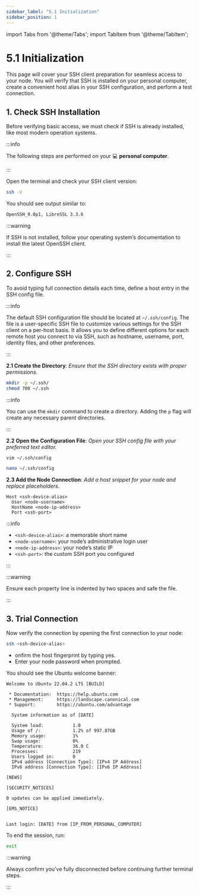 ```yaml
---
sidebar_label: "5.1 Initialization"
sidebar_position: 1
---
```


import Tabs from '@theme/Tabs';
import TabItem from '@theme/TabItem';

# 5.1 Initialization

This page will cover your SSH client preparation for seamless access to your node. You will verify that SSH is installed on your personal computer, create a convenient host alias in your SSH configuration, and perform a test connection.

## 1. Check SSH Installation

Before verifying basic access, we must check if SSH is already installed, like most modern operation systems.

:::info

The following steps are performed on your 💻 **personal computer**.

:::

Open the terminal and check your SSH client version:

```sh
ssh -V
```

You should see output similar to:

```sh
OpenSSH_9.0p1, LibreSSL 3.3.6
```

:::warning

If SSH is not installed, follow your operating system’s documentation to install the latest OpenSSH client.

:::

## 2. Configure SSH

To avoid typing full connection details each time, define a host entry in the SSH config file.

:::info

The default SSH configuration file should be located at `~/.ssh/config`. The file is a user-specific SSH file to customize various settings for the SSH client on a per-host basis. It allows you to define different options for each remote host you connect to via SSH, such as hostname, username, port, identity files, and other preferences.

:::

**2.1 Create the Directory**: _Ensure that the SSH directory exists with proper permissions._

```sh
mkdir -p ~/.ssh/
chmod 700 ~/.ssh
```

:::info

You can use the `mkdir` command to create a directory. Adding the `p` flag will create any necessary parent directories.

:::

**2.2 Open the Configuration File**: _Open your SSH config file with your preferred text editor._

<Tabs>
<TabItem value="vim" label="Vim" default>

```sh
vim ~/.ssh/config
```

</TabItem>
<TabItem value="nano" label="Nano">

```sh
nano ~/.ssh/config
```

</TabItem>
</Tabs>

**2.3 Add the Node Connection**: _Add a host snippet for your node and replace placeholders._

```text
Host <ssh-device-alias>
  User <node-username>
  HostName <node-ip-address>
  Port <ssh-port>
```

:::info

- `<ssh-device-alias>`: a memorable short name
- `<node-username>`: your node’s administrative login user
- `<node-ip-address>`: your node’s static IP
- `<ssh-port>`: the custom SSH port you configured

:::

:::warning

Ensure each property line is indented by two spaces and safe the file.

:::

## 3. Trial Connection

Now verify the connection by opening the first connection to your node:

```sh
ssh <ssh-device-alias>
```

- onfirm the host fingerprint by typing yes.
- Enter your node password when prompted.

You should see the Ubuntu welcome banner:

```text
Welcome to Ubuntu 22.04.2 LTS [BUILD]

 * Documentation:  https://help.ubuntu.com
 * Management:     https://landscape.canonical.com
 * Support:        https://ubuntu.com/advantage

  System information as of [DATE]

  System load:           1.0
  Usage of /:            1.2% of 997.87GB
  Memory usage:          1%
  Swap usage:            0%
  Temperature:           36.0 C
  Processes:             219
  Users logged in:       0
  IPv4 address [Connection Type]: [IPv4 IP Address]
  IPv6 address [Connection Type]: [IPv6 IP Address]

[NEWS]

[SECURITY_NOTICES]

0 updates can be applied immediately.

[EMS_NOTICE]


Last login: [DATE] from [IP_FROM_PERSONAL_COMPUTER]
```

To end the session, run:

```sh
exit
```

:::warning

Always confirm you’ve fully disconnected before continuing further terminal steps.

:::
